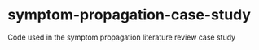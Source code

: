 # symptom-propagation-case-study
Code used in the symptom propagation literature review case study 
